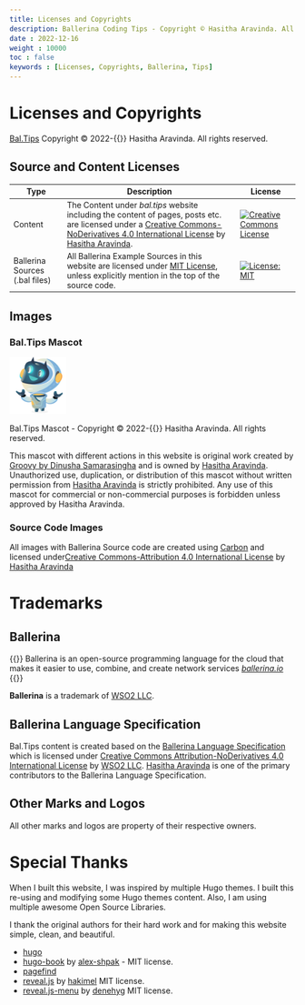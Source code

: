 ```yaml
---
title: Licenses and Copyrights
description: Ballerina Coding Tips - Copyright © Hasitha Aravinda. All rights reserved.
date : 2022-12-16
weight : 10000
toc : false
keywords : [Licenses, Copyrights, Ballerina, Tips]
---
```


# Licenses and Copyrights

[Bal.Tips](/) Copyright © 2022-{{<year>}} Hasitha Aravinda. All rights reserved.

## Source and Content Licenses

|Type|Description|License|
|  ---  |---|---|
|Content|The Content under *bal.tips* website including the content of pages, posts etc. are licensed under a [Creative Commons-NoDerivatives 4.0 International License](http://creativecommons.org/licenses/by-nd/4.0/) by [Hasitha Aravinda](https://www.linkedin.com/in/hasithaaravinda/).|[![Creative Commons License](https://i.creativecommons.org/l/by-nd/4.0/88x31.png)](http://creativecommons.org/licenses/by-nd/4.0/)|
|Ballerina Sources (.bal files)| All Ballerina Example Sources in this website are licensed under [MIT License](https://opensource.org/licenses/MIT), unless explicitly mention in the top of the source code.| [![License: MIT](https://img.shields.io/badge/License-MIT-yellow.svg)](https://opensource.org/licenses/MIT)|

## Images

### Bal.Tips Mascot

<div class="mascot">
    <img src="/images/mascot/logo.png" alt="welcome mascot" width="100" /> 
    <p>Bal.Tips Mascot - Copyright © 2022-{{<year>}} Hasitha Aravinda. All rights reserved.</p>
</div>

This mascot with different actions in this website is original work created by [Groovy by Dinusha Samarasingha](https://www.linkedin.com/in/dinusha-samarasingha-81723347/) and is owned by [Hasitha Aravinda](https://www.linkedin.com/in/hasithaaravinda/). Unauthorized use, duplication, or distribution of this mascot without written permission from [Hasitha Aravinda](https://www.linkedin.com/in/hasithaaravinda/) is strictly prohibited. Any use of this mascot for commercial or non-commercial purposes is forbidden unless approved by Hasitha Aravinda.

### Source Code Images

All images with Ballerina Source code are created using [Carbon](https://carbon.now.sh) and  licensed under[Creative Commons-Attribution 4.0 International License](https://creativecommons.org/licenses/by/4.0/) by [Hasitha Aravinda](https://www.linkedin.com/in/hasithaaravinda/)
# Trademarks

## Ballerina

{{<hint info>}}
Ballerina is an open-source programming language for the cloud that makes it easier to use, combine, and create network services
<cite><a href="https://ballerina.io" target="_blank">ballerina.io</a></cite>
{{</hint>}}

**Ballerina** is a trademark of [WSO2 LLC](https://wso2.com).

## Ballerina Language Specification

Bal.Tips content is created based on the [Ballerina Language Specification](https://ballerina.io/spec/lang/master/) which is licensed under [Creative Commons Attribution-NoDerivatives 4.0 International License](http://creativecommons.org/licenses/by-nd/4.0/) by [WSO2 LLC](https://wso2.com). [Hasitha Aravinda](https://www.linkedin.com/in/hasithaaravinda/) is one of the primary contributors to the Ballerina Language Specification.


## Other Marks and Logos

All other marks and logos are property of their respective owners.

# Special Thanks

When I built this website, I was inspired by multiple Hugo themes. I built this re-using and modifying some Hugo themes content. Also, I am using multiple awesome Open Source Libraries.

I thank the original authors for their hard work and for making this website simple, clean, and beautiful.

- [hugo](https://gohugo.io/)
- [hugo-book](https://github.com/alex-shpak/hugo-book) by [alex-shpak](https://github.com/alex-shpak) - MIT license. 
- [pagefind](https://pagefind.app/)
- [reveal.js](https://github.com/hakimel/reveal.js/) by [hakimel](https://github.com/hakimel) MIT license.
- [reveal.js-menu](https://github.com/denehyg/reveal.js-menu/) by [denehyg](https://github.com/denehyg) MIT license. 